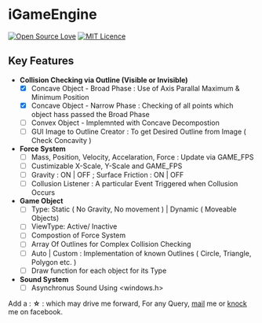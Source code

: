 # iGameEngine  
[![Open Source Love](https://badges.frapsoft.com/os/v2/open-source.svg?v=103)](https://github.com/ellerbrock/open-source-badges/) [![MIT Licence](https://badges.frapsoft.com/os/mit/mit.svg?v=103)](https://opensource.org/licenses/mit-license.php)

## Key Features
- __Collision Checking via Outline (Visible or Invisible)__
  - [x] Concave Object - Broad Phase : Use of Axis Parallal Maximum & Minimum Position
  - [x] Concave Object - Narrow Phase : Checking of all points which object hass passed the Broad Phase
  - [ ] Convex Object - Implemnted with Concave Decompostion
  - [ ] GUI Image to Outline Creator : To get Desired Outline from Image ( Check Concavity )
- __Force System__
  - [ ] Mass, Position, Velocity, Accelaration, Force : Update via GAME_FPS
  - [ ] Custimizable X-Scale, Y-Scale and GAME_FPS
  - [ ] Gravity : ON | OFF ; Surface Friction : ON | OFF
  - [ ] Collusion Listener : A particular Event Triggered when Collusion Occurs
- __Game Object__
  - [ ] Type: Static ( No Gravity, No movement ) | Dynamic ( Moveable Objects)
  - [ ] ViewType: Active/ Inactive
  - [ ] Compostion of Force System
  - [ ] Array Of Outlines for Complex Collision Checking
  - [ ] Auto | Custom : Implementation of known Outlines ( Circle, Triangle, Polygon etc. )
  - [ ] Draw function for each object for its Type
- __Sound System__
  - [ ] Asynchronus Sound Using <windows.h> 
  
Add a : __☆__ : which may drive me forward, For any Query, [mail](mailto:sabit.jehadul.karim@gmail.com) me or [knock](https://www.facebook.com/MdJehadulKarim) me on facebook.
